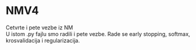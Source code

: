 # NMV4
Cetvrte i pete vezbe iz NM
<br>
U istom .py fajlu smo radili i pete vezbe.
Rade se early stopping, softmax, krosvalidacija i regularizacija.
